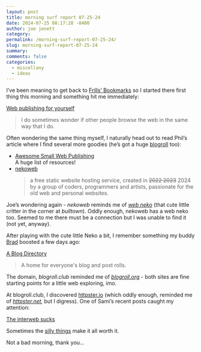 ```yaml
---
layout: post
title: morning surf report 07-25-24
date: 2024-07-25 08:17:28 -0400
author: joe jenett
category: 
permalink: /morning-surf-report-07-25-24/
slug: morning-surf-report-07-25-24
summary: 
comments: false
categories:
  - miscellany
  - ideas
---
```

I’ve been meaning to get back to <a href="https://frills.dev/bookmarks/">Frills’  Bookmarks</a> so I started there first thing this morning and something hit me immediately:
<p>
<a href="https://philwilson.org/blog/2024/03/web-publishing-for-yourself/">Web publishing for yourself</a>
</p>
<blockquote>
<p>I do sometimes wonder if other people browse the web in the same way that I do.
</p>
</blockquote>
<p style="margin-top:1em;">Often wondering the same thing myself, I naturally head out  to read Phil’s article where I find several more goodies (he’s got a huge <a href="https://philwilson.org/blogroll/">blogroll</a> too):</p>
<ul>
<li><a title="thgie/awesome-small-web-publishing: A curated list of awesome small web publishing tools and frameworks. - Codeberg.org" href="https://codeberg.org/thgie/awesome-small-web-publishing#readme">Awesome Small Web Publishing</a><br>A huge list of resources!
</li>
<li><a title="nekoweb" href="https://nekoweb.org/">nekoweb</a>
<blockquote>
<p>
a free static website hosting service, created in <span style="text-decoration:line-through;">2022 2023</span> 2024 by a group of coders, programmers and artists, passionate for the old web and personal websites. 
</p>
</blockquote>
</li>
</ul>
<p>
Joe’s wondering again -  <em>nekoweb</em> reminds me of <a href="https://webneko.net/"><em>web neko</em></a> (that cute little critter in the corner at <em>bulltown</em>). Oddly enough, nekoweb has a web neko too. Seemed to me there must be a connection but I was unable to find it (not yet, anyway).
</p>
<p>
After playing with the cute little Neko a bit, I remember something my buddy <a href="https://mastodon.social/@bradenslen">Brad</a> boosted a few days ago:
</p>
<p>
<a title="A Blog Directory" href="https://blogroll.club/">A Blog Directory</a>
</p><blockquote>
<p>
A home for everyone's blog and post rolls.
</p>
</blockquote>
<p>The domain, <em>blogroll.club</em> reminded me of <a title="Hi Ray!)" href="https://blogroll.org/"><em>blogroll.org</em></a> - both sites are fine starting points for a little web exploring, imo.
</p>
<p>
At blogroll.club, I discovered <a title="Hey friends! — httpster.io" href="https://httpster.io/">httpster.io</a> (which oddly enough, reminded me of <a title="Website Design Inspiration | Httpster" href="https://httpster.net/"><em>httpster.net</em></a>, but I digress).  One of Sami’s recent posts caught my attention:
</p>
<p>
<a title="The interweb sucks — httpster.io" href="https://httpster.io/article/the-interweb-sucks/">The interweb sucks</a>
</p>
<p>
Sometimes the <a href="https://hevonen.httpster.io/">silly things</a> make it all worth it.
</p>
<p>
Not a bad morning, thank you...
</p>
<a href="https://brid.gy/publish/mastodon"></a>